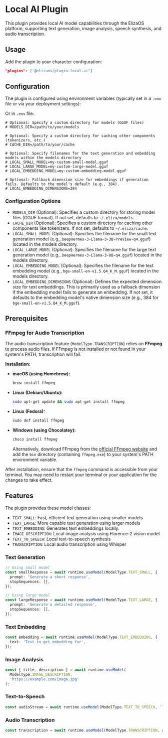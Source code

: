 # Local AI Plugin

This plugin provides local AI model capabilities through the ElizaOS platform, supporting text generation, image analysis, speech synthesis, and audio transcription.

## Usage

Add the plugin to your character configuration:

```json
"plugins": ["@elizaos/plugin-local-ai"]
```

## Configuration

The plugin is configured using environment variables (typically set in a `.env` file or via your deployment settings):

Or in `.env` file:

```env
# Optional: Specify a custom directory for models (GGUF files)
# MODELS_DIR=/path/to/your/models

# Optional: Specify a custom directory for caching other components (tokenizers, etc.)
# CACHE_DIR=/path/to/your/cache

# Optional: Specify filenames for the text generation and embedding models within the models directory
# LOCAL_SMALL_MODEL=my-custom-small-model.gguf
# LOCAL_LARGE_MODEL=my-custom-large-model.gguf
# LOCAL_EMBEDDING_MODEL=my-custom-embedding-model.gguf

# Optional: Fallback dimension size for embeddings if generation fails. Defaults to the model's default (e.g., 384).
# LOCAL_EMBEDDING_DIMENSIONS=384
```

### Configuration Options

- `MODELS_DIR` (Optional): Specifies a custom directory for storing model files (GGUF format). If not set, defaults to `~/.eliza/models`.
- `CACHE_DIR` (Optional): Specifies a custom directory for caching other components like tokenizers. If not set, defaults to `~/.eliza/cache`.
- `LOCAL_SMALL_MODEL` (Optional): Specifies the filename for the small text generation model (e.g., `DeepHermes-3-Llama-3-3B-Preview-q4.gguf`) located in the models directory.
- `LOCAL_LARGE_MODEL` (Optional): Specifies the filename for the large text generation model (e.g., `DeepHermes-3-Llama-3-8B-q4.gguf`) located in the models directory.
- `LOCAL_EMBEDDING_MODEL` (Optional): Specifies the filename for the text embedding model (e.g., `bge-small-en-v1.5.Q4_K_M.gguf`) located in the models directory.
- `LOCAL_EMBEDDING_DIMENSIONS` (Optional): Defines the expected dimension size for text embeddings. This is primarily used as a fallback dimension if the embedding model fails to generate an embedding. If not set, it defaults to the embedding model's native dimension size (e.g., 384 for `bge-small-en-v1.5.Q4_K_M.gguf`).

## Prerequisites

### FFmpeg for Audio Transcription

The audio transcription feature (`ModelType.TRANSCRIPTION`) relies on **FFmpeg** to process audio files. If FFmpeg is not installed or not found in your system's PATH, transcription will fail.

**Installation:**

- **macOS (using Homebrew):**
  ```bash
  brew install ffmpeg
  ```
- **Linux (Debian/Ubuntu):**
  ```bash
  sudo apt-get update && sudo apt-get install ffmpeg
  ```
- **Linux (Fedora):**
  ```bash
  sudo dnf install ffmpeg
  ```
- **Windows (using Chocolatey):**
  ```bash
  choco install ffmpeg
  ```
  Alternatively, download FFmpeg from the [official FFmpeg website](https://ffmpeg.org/download.html) and add the `bin` directory (containing `ffmpeg.exe`) to your system's PATH environment variable.

After installation, ensure that the `ffmpeg` command is accessible from your terminal. You may need to restart your terminal or your application for the changes to take effect.

## Features

The plugin provides these model classes:

- `TEXT_SMALL`: Fast, efficient text generation using smaller models
- `TEXT_LARGE`: More capable text generation using larger models
- `TEXT_EMBEDDING`: Generates text embeddings locally.
- `IMAGE_DESCRIPTION`: Local image analysis using Florence-2 vision model
- `TEXT_TO_SPEECH`: Local text-to-speech synthesis
- `TRANSCRIPTION`: Local audio transcription using Whisper

### Text Generation

```typescript
// Using small model
const smallResponse = await runtime.useModel(ModelType.TEXT_SMALL, {
  prompt: 'Generate a short response',
  stopSequences: [],
});

// Using large model
const largeResponse = await runtime.useModel(ModelType.TEXT_LARGE, {
  prompt: 'Generate a detailed response',
  stopSequences: [],
});
```

### Text Embedding

```typescript
const embedding = await runtime.useModel(ModelType.TEXT_EMBEDDING, {
  text: 'Text to get embedding for',
});
```

### Image Analysis

```typescript
const { title, description } = await runtime.useModel(
  ModelType.IMAGE_DESCRIPTION,
  'https://example.com/image.jpg'
);
```

### Text-to-Speech

```typescript
const audioStream = await runtime.useModel(ModelType.TEXT_TO_SPEECH, 'Text to convert to speech');
```

### Audio Transcription

```typescript
const transcription = await runtime.useModel(ModelType.TRANSCRIPTION, audioBuffer);
```
